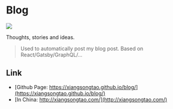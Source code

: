 # Blog

[![](https://img.shields.io/travis/xiangsongtao/blog.svg)](https://travis-ci.org/xiangsongtao/blog)

Thoughts, stories and ideas.

> Used to automatically post my blog post. Based on React/Gatsby/GraphQL/...

## Link

- [Github Page: https://xiangsongtao.github.io/blog/](https://xiangsongtao.github.io/blog/)
- [In China: http://xiangsongtao.com/](http://xiangsongtao.com/)
